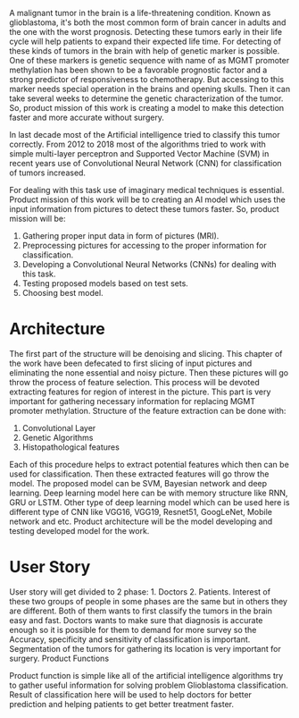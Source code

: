 A malignant tumor in the brain is a life-threatening condition. Known as glioblastoma, it's both the most common form of brain cancer in adults and the one with the worst prognosis. Detecting these tumors early in their life cycle will help patients to expand their expected life time. For detecting of these kinds of tumors in the brain with help of genetic marker is possible. One of these markers is genetic sequence with name of as MGMT promoter methylation has been shown to be a favorable prognostic factor and a strong predictor of responsiveness to chemotherapy.
But accessing to this marker needs special operation in the brains and opening skulls. Then it can take several weeks to determine the genetic characterization of the tumor. So, product mission of this work is creating a model to make this detection faster and more accurate without surgery. 

In last decade most of the Artificial intelligence tried to classify this tumor correctly. From 2012 to 2018 most of the algorithms tried to work with simple multi-layer perceptron and Supported Vector Machine (SVM) in recent years use of Convolutional Neural Network (CNN) for classification of tumors increased. 

For dealing with this task use of imaginary medical techniques is essential. Product mission of this work will be to creating an AI model which uses the input information from pictures to detect these tumors faster.  So, product mission will be:
1.	Gathering proper input data in form of pictures (MRI).
2.	Preprocessing pictures for accessing to the proper information for classification.
3.	Developing a Convolutional Neural Networks (CNNs) for dealing with this task.
4.	Testing proposed models based on test sets.
5.	Choosing best model.


# Architecture
The first part of the structure will be denoising and slicing. This chapter of the work have been defecated to first slicing of input pictures and eliminating the none essential and noisy picture. Then these pictures will go throw the process of feature selection. This process will be devoted extracting features for region of interest in the picture. This part is very important for gathering necessary information for replacing MGMT promoter methylation. 
Structure of the feature extraction can be done with:
1.	Convolutional Layer
2.	Genetic Algorithms
3. Histopathological features

 Each of this procedure helps to extract potential features which then can be used for classification. Then these extracted features will go throw the model. The proposed model can be SVM, Bayesian network and deep learning. Deep learning model here can be with memory structure like RNN, GRU or LSTM. Other type of deep learning model which can be used here is different type of CNN like VGG16, VGG19, Resnet51, GoogLeNet, Mobile network and etc. Product architecture will be the model developing and testing developed model for the work.  

# User Story
User story will get divided to 2 phase: 1. Doctors 2. Patients.
Interest of these two groups of people in some phases are the same but in others they are different. Both of them wants to first classify the tumors in the brain easy and fast. Doctors wants to make sure that diagnosis is accurate enough so it is possible for them to demand for more survey so the Accuracy, specificity and sensitivity of classification is important. Segmentation of the tumors for gathering its location is very important for surgery.
Product Functions


Product function is simple like all of the artificial intelligence algorithms try to gather useful information for solving problem Glioblastoma classification. Result of classification here will be used to help doctors for better prediction and helping patients to get better treatment faster.


